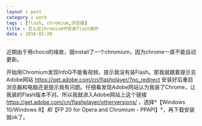 ```yaml
---
layout : post
category : work
tags : [flash, chromium,浏览器]
title : 怎么在chromium中安装flash插件
date : 2016-01-20
---
```


近期由于用choco的缘故，就install了一个chromium，因为chrome一直不能自动更新。

开始用Chromium发现InfoQ不能看视频，提示我没有装Flash。那我就跟着提示去Adobe网站 <https://get.adobe.com/cn/flashplayer/?no_redirect> 安装好后重启浏览器和电脑还是提示我有问题。仔细看发现Adobe网站认为我装了Chrome，让我装的Flash版本不对。所以我就进入Adobe网站上这个链接 <https://get.adobe.com/cn/flashplayer/otherversions/> ，选择*【Windows 10/Windows 8】*和*【FP 20 for Opera and Chromium - PPAPI】*，再下载安装就ok了。
